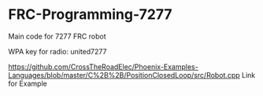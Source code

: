 # FRC-Programming-7277
Main code for 7277 FRC robot

WPA key for radio: united7277

https://github.com/CrossTheRoadElec/Phoenix-Examples-Languages/blob/master/C%2B%2B/PositionClosedLoop/src/Robot.cpp 
Link for Example
